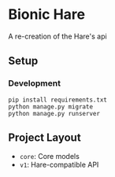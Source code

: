 # Bionic Hare

A re-creation of the Hare's api

## Setup

### Development

    pip install requirements.txt
    python manage.py migrate
    python manage.py runserver

## Project Layout
  - `core`: Core models
  - `v1`: Hare-compatible API